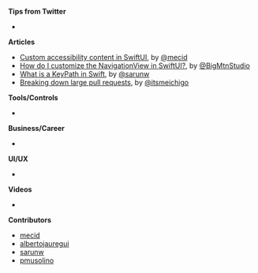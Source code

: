 **Tips from Twitter**

*

**Articles**

* [Custom accessibility content in SwiftUI](https://swiftwithmajid.com/2021/10/06/custom-accessibility-content-in-swiftui/), by [@mecid](https://twitter.com/mecid)
* [How do I customize the NavigationView in SwiftUI?](https://www.bigmountainstudio.com/community/public/posts/80041-how-do-i-customize-the-navigationview-in-swiftui), by [@BigMtnStudio](https://twitter.com/BigMtnStudio)
* [What is a KeyPath in Swift](https://sarunw.com/posts/what-is-keypath-in-swift/), by [@sarunw](https://twitter.com/sarunw)
* [Breaking down large pull requests](https://mobile.blog/2021/10/21/breaking-down-large-pull-requests/), by [@itsmeichigo](https://twitter.com/itsmeichigo)

**Tools/Controls**

* 

**Business/Career**

* 

**UI/UX**

* 

**Videos**

* 

**Contributors**

* [mecid](https://github.com/mecid)
* [albertojauregui](https://github.com/albertojauregui)
* [sarunw](https://github.com/sarunw)
* [pmusolino](https://github.com/pmusolino)
